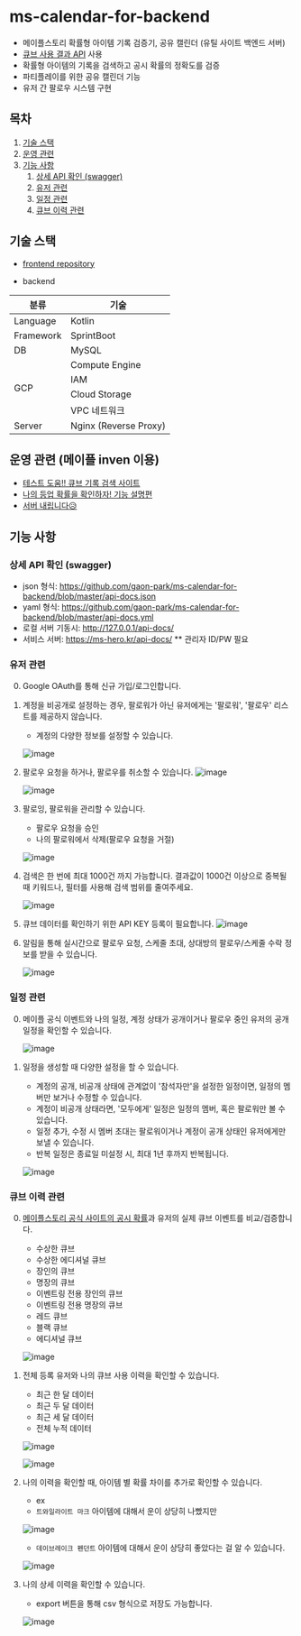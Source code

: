 # ms-calendar-for-backend
- 메이플스토리 확률형 아이템 기록 검증기, 공유 캘린더 (유틸 사이트 백엔드 서버)
- [큐브 사용 결과 API](https://developers.nexon.com/Maplestory/api/15/47) 사용
- 확률형 아이템의 기록을 검색하고 공시 확률의 정확도를 검증
- 파티플레이를 위한 공유 캘린더 기능
- 유저 간 팔로우 시스템 구현

## 목차
1. [기술 스택](https://github.com/gaon-park/ms-calendar-for-backend/tree/master#%EA%B8%B0%EC%88%A0-%EC%8A%A4%ED%83%9D)
2. [운영 관련](https://github.com/gaon-park/ms-calendar-for-backend/tree/master#%EC%9A%B4%EC%98%81-%EA%B4%80%EB%A0%A8-%EB%A9%94%EC%9D%B4%ED%94%8C-inven-%EC%9D%B4%EC%9A%A9)
3. [기능 사항](https://github.com/gaon-park/ms-calendar-for-backend/tree/master#%EA%B8%B0%EB%8A%A5-%EC%82%AC%ED%95%AD)
    1. [상세 API 확인 (swagger)](https://github.com/gaon-park/ms-calendar-for-backend/tree/master#%EC%83%81%EC%84%B8-api-%ED%99%95%EC%9D%B8-swagger)
    2. [유저 관련](https://github.com/gaon-park/ms-calendar-for-backend/tree/master#%EC%9C%A0%EC%A0%80-%EA%B4%80%EB%A0%A8)
    3. [일정 관련](https://github.com/gaon-park/ms-calendar-for-backend/tree/master#%EC%9D%BC%EC%A0%95-%EA%B4%80%EB%A0%A8)
    4. [큐브 이력 관련](https://github.com/gaon-park/ms-calendar-for-backend/tree/master#%ED%81%90%EB%B8%8C-%EC%9D%B4%EB%A0%A5-%EA%B4%80%EB%A0%A8)

## 기술 스택

* [frontend repository](https://github.com/gaon-park/ms-calendar-for-frontend)

* backend
<table>
    <thead>
        <tr>
            <th>분류</th>
            <th>기술</th>
        </tr>
    </thead>
    <tbody>
        <tr>
            <td>Language</td>
            <td>Kotlin</td>
        </tr>
        <tr>
            <td>Framework</td>
            <td>SprintBoot</td>
        </tr>
        <tr>
            <td>DB</td>
            <td>MySQL</td>
        </tr>
        <tr>
            <td rowspan="4">GCP</td>
            <td>Compute Engine</td>
        </tr>
        <tr>
            <td>IAM</td>
        </tr>
        <tr>
            <td>Cloud Storage</td>
        </tr>
        <tr>
            <td>VPC 네트워크</td>
        </tr>
        <tr>
            <td>Server</td>
            <td>Nginx (Reverse Proxy)</td>
        </tr>
    </tbody>
</table>


## 운영 관련 (메이플 inven 이용)
- [테스트 도움!! 큐브 기록 검색 사이트](https://www.inven.co.kr/board/maple/5974/940125)
- [나의 등업 확률을 확인하자! 기능 설명편](https://www.inven.co.kr/board/maple/5974/989320)
- [서버 내립니다😥](https://www.inven.co.kr/board/maple/5974/1400582)

## 기능 사항
### 상세 API 확인 (swagger)
- json 형식: https://github.com/gaon-park/ms-calendar-for-backend/blob/master/api-docs.json
- yaml 형식: https://github.com/gaon-park/ms-calendar-for-backend/blob/master/api-docs.yml
- 로컬 서버 기동시: http://127.0.0.1/api-docs/
- 서비스 서버: https://ms-hero.kr/api-docs/
    ** 관리자 ID/PW 필요

### 유저 관련
0. Google OAuth를 통해 신규 가입/로그인합니다.
1. 계정을 비공개로 설정하는 경우, 팔로워가 아닌 유저에게는 '팔로워', '팔로우' 리스트를 제공하지 않습니다.
    - 계정의 다양한 정보를 설정할 수 있습니다.

   ![image](https://github.com/gaon-park/ms-calendar-for-backend/assets/52269983/37a7d7df-8553-490b-a104-8509ab578d29)

2. 팔로우 요청을 하거나, 팔로우를 취소할 수 있습니다.
    ![image](https://github.com/gaon-park/ms-calendar-for-backend/assets/52269983/c5de095b-b812-4b62-b191-2faf5800ec4e)

    ![image](https://github.com/gaon-park/ms-calendar-for-backend/assets/52269983/3a69d396-b76d-4ce4-8468-4a28d7859d44)


4. 팔로잉, 팔로워을 관리할 수 있습니다.
    - 팔로우 요청을 승인
    - 나의 팔로워에서 삭제(팔로우 요청을 거절)
  
    ![image](https://github.com/gaon-park/ms-calendar-for-backend/assets/52269983/22d59b52-09cc-4176-809a-04259b55a673)


5. 검색은 한 번에 최대 1000건 까지 가능합니다. 결과값이 1000건 이상으로 중복될 때 키워드나, 필터를 사용해 검색 범위를 줄여주세요.

    ![image](https://github.com/gaon-park/ms-calendar-for-backend/assets/52269983/deea0fd4-e487-4ecd-a15f-4128fe299c4b)

7. 큐브 데이터를 확인하기 위한 API KEY 등록이 필요합니다.
    ![image](https://github.com/gaon-park/ms-calendar-for-backend/assets/52269983/ec9aedfd-6caf-4a78-8784-3282b1f7206d)

8. 알림을 통해 실시간으로 팔로우 요청, 스케줄 초대, 상대방의 팔로우/스케줄 수락 정보를 받을 수 있습니다.

    ![image](https://github.com/gaon-park/ms-calendar-for-backend/assets/52269983/a4751050-b684-4dc2-882e-c8c479291391)

### 일정 관련
0. 메이플 공식 이벤트와 나의 일정, 계정 상태가 공개이거나 팔로우 중인 유저의 공개 일정을 확인할 수 있습니다.

    ![image](https://github.com/gaon-park/ms-calendar-for-backend/assets/52269983/dbb70a1d-beb2-4058-82ab-0a7f1686a530)

1. 일정을 생성할 때 다양한 설정을 할 수 있습니다.
    - 계정의 공개, 비공개 상태에 관계없이 '참석자만'을 설정한 일정이면, 일정의 멤버만 보거나 수정할 수 있습니다.
    - 계정이 비공개 상태라면, '모두에게' 일정은 일정의 멤버, 혹은 팔로워만 볼 수 있습니다.
    - 일정 추가, 수정 시 멤버 초대는 팔로워이거나 계정이 공개 상태인 유저에게만 보낼 수 있습니다.
    - 반복 일정은 종료일 미설정 시, 최대 1년 후까지 반복됩니다.

    ![image](https://github.com/gaon-park/ms-calendar-for-backend/assets/52269983/45690357-27c7-4136-afa2-487b52b903c9)

### 큐브 이력 관련
0. [메이플스토리 공식 사이트의 공시 확률](https://maplestory.nexon.com/Guide/OtherProbability/cube/red)과 유저의 실제 큐브 이벤트를 비교/검증합니다.
    - 수상한 큐브
    - 수상한 에디셔널 큐브
    - 장인의 큐브
    - 명장의 큐브
    - 이벤트링 전용 장인의 큐브
    - 이벤트링 전용 명장의 큐브
    - 레드 큐브
    - 블랙 큐브
    - 에디셔널 큐브

   ![image](https://github.com/gaon-park/ms-calendar-for-backend/assets/52269983/93117bbb-c188-4198-b1ec-c39afb7d96b1)

2. 전체 등록 유저와 나의 큐브 사용 이력을 확인할 수 있습니다.
    - 최근 한 달 데이터
    - 최근 두 달 데이터
    - 최근 세 달 데이터
    - 전체 누적 데이터
   
    ![image](https://github.com/gaon-park/ms-calendar-for-backend/assets/52269983/974c69d5-ef7f-46aa-8ac2-063f98ceb209)

    ![image](https://github.com/gaon-park/ms-calendar-for-backend/assets/52269983/c74414b0-3c74-4122-8de2-a2be84b1a6b1)

3. 나의 이력을 확인할 때, 아이템 별 확률 차이를 추가로 확인할 수 있습니다.
    - ex
    - `트와일라이트 마크` 아이템에 대해서 운이 상당히 나빴지만
   
    ![image](https://github.com/gaon-park/ms-calendar-for-backend/assets/52269983/1d766f05-3e20-4497-a80f-a84a8a932bc8)

    - `데이브레이크 펜던트` 아이템에 대해서 운이 상당히 좋았다는 걸 알 수 있습니다.

    ![image](https://github.com/gaon-park/ms-calendar-for-backend/assets/52269983/82d064e2-4a72-45c5-825b-2e9b6c8b1ead)

    
5. 나의 상세 이력을 확인할 수 있습니다. 
    - export 버튼을 통해 csv 형식으로 저장도 가능합니다.

    ![image](https://github.com/gaon-park/ms-calendar-for-backend/assets/52269983/6ffdf851-4729-4ec6-9695-902457836da9)


